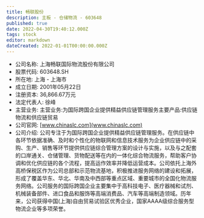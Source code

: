 ```yaml
---
title: 畅联股份
description: 主板 - 仓储物流 - 603648
published: true
date: 2022-04-30T19:40:12.000Z
tags: stock
editor: markdown
dateCreated: 2022-01-01T00:00:00.000Z
---
```


- 公司名称: 上海畅联国际物流股份有限公司
- 股票代码: 603648.SH
- 所在地: 上海 - 上海市
- 成立日期: 2001年05月22日
- 注册资本: 36,866.67万元
- 法定代表人: 徐峰
- 主营业务: 主营业务:为国际跨国企业提供精益供应链管理服务主要产品:供应链物流和供应链贸易
- 公司官网: [www.chinaslc.com](www.chinaslc.com)
- 公司介绍: 公司专注于为国际跨国企业提供精益供应链管理服务。在供应链中各环节依据准确、及时和个性化的物联网和信息技术服务为企业供应链中的采购、生产、销售等环节提供供应链综合管理方案的设计与实施，以及与之配套的口岸通关、仓储管理、货物配送等在内的一体化综合物流服务，帮助客户协调和优化供应链的各个流程，提高运作效率并降低运营成本。公司依托上海外高桥保税区作为公司总部和示范物流基地，积极推进服务网络的建设和拓展，形成了覆盖华东、华北、华南及中西部等重点区域、重要城市的全国化物流服务网络。公司服务的国际跨国企业主要集中于高科技电子、医疗器械和试剂、机械装备部件、进口食品和服饰等高端消费品、汽车等高端制造领域。历年来，公司获得中国(上海)自由贸易试验区优秀企业，国家AAAA级综合服务型物流企业等多项荣誉。


